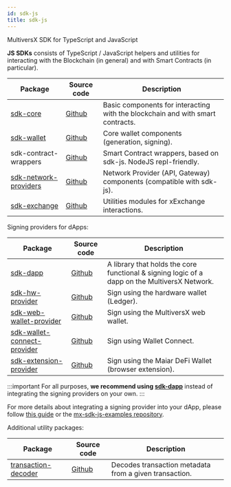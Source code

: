 ```yaml
---
id: sdk-js
title: sdk-js
---
```


MultiversX SDK for TypeScript and JavaScript

**JS SDKs** consists of TypeScript / JavaScript helpers and utilities for interacting with the Blockchain (in general) and with Smart Contracts (in particular).

| Package                                                                                  | Source code                                                         | Description                                                                    |
|------------------------------------------------------------------------------------------|---------------------------------------------------------------------|--------------------------------------------------------------------------------|
| [sdk-core](https://www.npmjs.com/package/@multiversx/sdk-core)                           | [Github](https://github.com/multiversx/mx-sdk-js-core)              | Basic components for interacting with the blockchain and with smart contracts. |
| [sdk-wallet](https://www.npmjs.com/package/@multiversx/sdk-wallet)                       | [Github](https://github.com/multiversx/mx-sdk-js-wallet)            | Core wallet components (generation, signing).                                  |
| sdk-contract-wrappers                                                                    | [Github](https://github.com/multiversx/mx-sdk-js-contract-wrappers) | Smart Contract wrappers, based on sdk-js. NodeJS repl-friendly.                |
| [sdk-network-providers](https://www.npmjs.com/package/@multiversx/sdk-network-providers) | [Github](https://github.com/multiversx/mx-sdk-js-network-providers) | Network Provider (API, Gateway) components (compatible with sdk-js).           |
| [sdk-exchange](https://www.npmjs.com/package/@multiversx/sdk-exchange)                   | [Github](https://github.com/multiversx/mx-sdk-js-exchange)          | Utilities modules for xExchange interactions.                                  |

Signing providers for dApps:

| Package                                                                                          | Source code                                                               | Description                                                                                   |
|--------------------------------------------------------------------------------------------------|---------------------------------------------------------------------------|-----------------------------------------------------------------------------------------------|
| [sdk-dapp](https://www.npmjs.com/package/@multiversx/sdk-dapp)                                   | [Github](https://github.com/multiversx/mx-sdk-dapp)                       | A library that holds the core functional & signing logic of a dapp on the MultiversX Network. |
| [sdk-hw-provider](https://www.npmjs.com/package/@multiversx/sdk-hw-provider)                     | [Github](https://github.com/multiversx/mx-sdk-js-hw-provider)             | Sign using the hardware wallet (Ledger).                                                      |
| [sdk-web-wallet-provider](https://www.npmjs.com/package/@multiversx/sdk-web-wallet-provider)     | [Github](https://github.com/multiversx/mx-sdk-js-web-wallet-provider)     | Sign using the MultiversX web wallet.                                                         |
| [sdk-wallet-connect-provider](https://www.npmjs.com/package/@multiversx/sdk-web-wallet-provider) | [Github](https://github.com/multiversx/mx-sdk-js-wallet-connect-provider) | Sign using Wallet Connect.                                                                    |
| [sdk-extension-provider](https://www.npmjs.com/package/@multiversx/sdk-extension-provider)       | [Github](https://github.com/multiversx/mx-sdk-js-extension-provider)      | Sign using the Maiar DeFi Wallet (browser extension).                                         |

:::important
For all purposes, **we recommend using [sdk-dapp](/sdk-and-tools/sdk-dapp)** instead of integrating the signing providers on your own.
:::

For more details about integrating a signing provider into your dApp, please follow [this guide](/sdk-and-tools/sdk-js/sdk-js-signing-providers) or the [mx-sdk-js-examples repository](https://github.com/multiversx/mx-sdk-js-examples).

Additional utility packages:

| Package                                                                                  | Source code                                                        | Description                                            |
|------------------------------------------------------------------------------------------|--------------------------------------------------------------------|--------------------------------------------------------|
| [transaction-decoder](https://www.npmjs.com/package/@multiversx/sdk-transaction-decoder) | [Github](https://github.com/multiversx/mx-sdk-transaction-decoder) | Decodes transaction metadata from a given transaction. |
